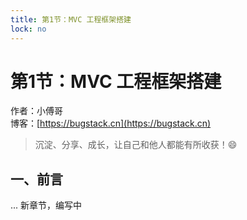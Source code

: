 ```yaml
---
title: 第1节：MVC 工程框架搭建
lock: no
---
```


# 第1节：MVC 工程框架搭建

作者：小傅哥
<br/>博客：[https://bugstack.cn](https://bugstack.cn)

> 沉淀、分享、成长，让自己和他人都能有所收获！😄

## 一、前言

... 新章节，编写中